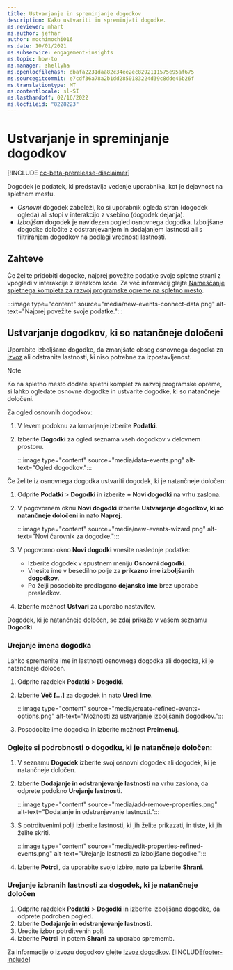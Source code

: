 ```yaml
---
title: Ustvarjanje in spreminjanje dogodkov
description: Kako ustvariti in spreminjati dogodke.
ms.reviewer: mhart
ms.author: jefhar
author: mochimochi016
ms.date: 10/01/2021
ms.subservice: engagement-insights
ms.topic: how-to
ms.manager: shellyha
ms.openlocfilehash: dbafa2231daa82c34ee2ec8292111575e95af675
ms.sourcegitcommit: e7cdf36a78a2b1dd2850183224d39c8dde46b26f
ms.translationtype: MT
ms.contentlocale: sl-SI
ms.lasthandoff: 02/16/2022
ms.locfileid: "8228223"
---
```

# <a name="create-and-modify-events"></a>Ustvarjanje in spreminjanje dogodkov

[!INCLUDE [cc-beta-prerelease-disclaimer](includes/cc-beta-prerelease-disclaimer.md)]

Dogodek je podatek, ki predstavlja vedenje uporabnika, kot je dejavnost na spletnem mestu.

- *Osnovni* dogodek zabeleži, ko si uporabnik ogleda stran (dogodek ogleda) ali stopi v interakcijo z vsebino (dogodek dejanja).
- *Izboljšan* dogodek je navidezen pogled osnovnega dogodka. Izboljšane dogodke določite z odstranjevanjem in dodajanjem lastnosti ali s filtriranjem dogodkov na podlagi vrednosti lastnosti.

## <a name="prerequisites"></a>Zahteve

Če želite pridobiti dogodke, najprej povežite podatke svoje spletne strani z vpogledi v interakcije z izrezkom kode. Za več informacij glejte [Nameščanje spletnega kompleta za razvoj programske opreme na spletno mesto](instrument-website.md).

 :::image type="content" source="media/new-events-connect-data.png" alt-text="Najprej povežite svoje podatke.":::

## <a name="create-refined-events"></a>Ustvarjanje dogodkov, ki so natančneje določeni

Uporabite izboljšane dogodke, da zmanjšate obseg osnovnega dogodka za [izvoz](export-events.md) ali odstranite lastnosti, ki niso potrebne za izpostavljenost.

> [!NOTE]
> Ko na spletno mesto dodate spletni komplet za razvoj programske opreme, si lahko ogledate osnovne dogodke in ustvarite dogodke, ki so natančneje določeni. 

Za ogled osnovnih dogodkov:

1. V levem podoknu za krmarjenje izberite **Podatki**.

1. Izberite **Dogodki** za ogled seznama vseh dogodkov v delovnem prostoru.

    :::image type="content" source="media/data-events.png" alt-text="Ogled dogodkov.":::

Če želite iz osnovnega dogodka ustvariti dogodek, ki je natančneje določen: 

1. Odprite **Podatki** > **Dogodki** in izberite **+ Novi dogodki** na vrhu zaslona.

1. V pogovornem oknu **Novi dogodki** izberite **Ustvarjanje dogodkov, ki so natančneje določeni** in nato **Naprej**.
   
     :::image type="content" source="media/new-events-wizard.png" alt-text="Novi čarovnik za dogodke.":::
     
1. V pogovorno okno **Novi dogodki** vnesite naslednje podatke:

   - Izberite dogodek v spustnem meniju **Osnovni dogodki**.
   - Vnesite ime v besedilno polje za **prikazno ime izboljšanih dogodkov**.
   - Po želji posodobite predlagano **dejansko ime** brez uporabe presledkov.

1. Izberite možnost **Ustvari** za uporabo nastavitev.

Dogodek, ki je natančneje določen, se zdaj prikaže v vašem seznamu **Dogodki**.

### <a name="edit-event-name"></a>Urejanje imena dogodka

Lahko spremenite ime in lastnosti osnovnega dogodka ali dogodka, ki je natančneje določen.

1. Odprite razdelek **Podatki** > **Dogodki**. 

1. Izberite **Več [...]** za dogodek in nato **Uredi ime**.
    
     :::image type="content" source="media/create-refined-events-options.png" alt-text="Možnosti za ustvarjanje izboljšanih dogodkov.":::

3. Posodobite ime dogodka in izberite možnost **Preimenuj**.

### <a name="view-the-details-of-a-refined-event"></a>Oglejte si podrobnosti o dogodku, ki je natančneje določen:

1. V seznamu **Dogodek** izberite svoj osnovni dogodek ali dogodek, ki je natančneje določen. 

1. Izberite **Dodajanje in odstranjevanje lastnosti** na vrhu zaslona, da odprete podokno **Urejanje lastnosti**. 

     :::image type="content" source="media/add-remove-properties.png" alt-text="Dodajanje in odstranjevanje lastnosti.":::

1. S potrditvenimi polji izberite lastnosti, ki jih želite prikazati, in tiste, ki jih želite skriti. 

   :::image type="content" source="media/edit-properties-refined-events.png" alt-text="Urejanje lastnosti za izboljšane dogodke.":::

1. Izberite **Potrdi**, da uporabite svojo izbiro, nato pa izberite **Shrani**.


### <a name="edit-selected-properties-for-a-refined-event"></a>Urejanje izbranih lastnosti za dogodek, ki je natančneje določen

1. Odprite razdelek **Podatki** > **Dogodki** in izberite izboljšane dogodke, da odprete podroben pogled.
1. Izberite **Dodajanje in odstranjevanje lastnosti**. 
1. Uredite izbor potrditvenih polj.
1. Izberite **Potrdi** in potem **Shrani** za uporabo sprememb.

Za informacije o izvozu dogodkov glejte [Izvoz dogodkov](export-events.md).
[!INCLUDE[footer-include](../includes/footer-banner.md)]
